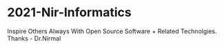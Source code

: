 # 2021-Nir-Informatics
Inspire Others Always With Open Source Software + Related Technolgies.
Thanks - Dr.Nirmal 
